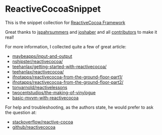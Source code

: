 ReactiveCocoaSnippet
====================

This is the snippet collection for [ReactiveCocoa Framework](http://https://github.com/ReactiveCocoa/ReactiveCocoa)

Great thanks to [jspahrsummers](https://github.com/jspahrsummersf) and [joshaber](https://github.com/joshaber) and all [contributors](https://github.com/ReactiveCocoa/ReactiveCocoa/graphs/contributors) to make it real!

For more information, I collected quite a few of great article:

- [maybeapps/input-and-output](http://blog.maybeapps.com/post/42894317939/input-and-output)
- [nshipster/reactivecocoa/](http://nshipster.com/reactivecocoa/)
- [teehanlax/getting-started-with-reactivecocoa/](http://www.teehanlax.com/blog/getting-started-with-reactivecocoa/)
- [teehanlax/reactivecocoa/](http://www.teehanlax.com/blog/reactivecocoa/)
- [ifnotapps/reactivecocoa-from-the-ground-floor-part1/](http://ifnotapps.com/2013/07/25/reactivecocoa-from-the-ground-floor-part1/)
- [ifnotapps/reactivecocoa-from-the-ground-floor-part2/](http://ifnotapps.com/2013/08/10/reactivecocoa-from-the-ground-floor-part2/)
- [tonyarnold/reactivelessons](http://tonyarnold.me/post/reactivelessons)
- [twocentstudios/the-making-of-vinylogue](http://twocentstudios.com/blog/2013/04/03/the-making-of-vinylogue/)
- [basic-mvvm-with-reactivecocoa](http://cocoasamurai.blogspot.ca/2013/03/basic-mvvm-with-reactivecocoa.html)

For help and troubleshooting, as the authors state, he would prefer to ask the question at:
- [stackoverflow/reactive-cocoa](http://stackoverflow.com/questions/tagged/reactive-cocoa)
- [github/reactivecocoa](http://stackoverflow.com/questions/tagged/reactive-cocoa)

